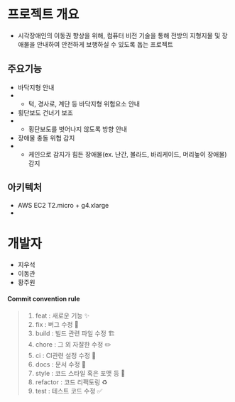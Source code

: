 # 프로젝트 개요
- 시각장애인의 이동권 향상을 위해, 컴퓨터 비전 기술을 통해 전방의 지형지물 및 장애물을 안내하여 안전하게 보행하실 수 있도록 돕는 프로젝트

## 주요기능
- 바닥지형 안내
- - 턱, 경사로, 계단 등 바닥지형 위험요소 안내
- 횡단보도 건너기 보조
- - 횡단보도를 벗어나지 않도록 방향 안내
- 장애물 충돌 위협 감지
- - 케인으로 감지가 힘든 장애물(ex. 난간, 볼라드, 바리케이드, 머리높이 장애물) 감지

## 아키텍처
- AWS EC2 T2.micro + g4.xlarge
- 

# 개발자
- 지우석
- 이동관
- 황주원

<h4>Commit convention rule</h4>

> 1. feat : 새로운 기능 ✨
> 2. fix : 버그 수정 🐛
> 3. build : 빌드 관련 파일 수정 🏗️
> 4. chore : 그 외 자잘한 수정 ✏️
> 5. ci : CI관련 설정 수정 👷
> 6. docs : 문서 수정 📝
> 7. style : 코드 스타일 혹은 포맷 등 💄
> 8. refactor :  코드 리팩토링 ♻️
> 9. test : 테스트 코드 수정 ✅
